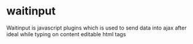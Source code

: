 # waitinput
Waitinput is javascript plugins which is used to send data into ajax after ideal while typing on content editable html tags
